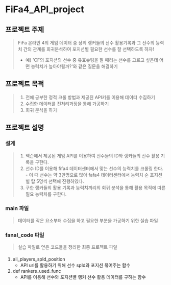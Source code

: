 # FiFa4_API_project

## 프로젝트 주제 
> FiFa 온라인 4의 게임 데이터 중 상위 랭커들의 선수 활용기록과 그 선수의 능력치 간의 관계를 회귀분석하여 포지션별 필요한 선수를 잘 선택하도록 하자!
> - 예) 'CF의 포지션의 선수 중 유효슈팅을 잘 때리는 선수를 고르고 싶은데 어떤 능력치가 높아야될까?'와 같은 질문을 해결하기  

## 프로젝트 목적
> 1. 전에 공부한 정적 크롤 방법과 제공된 API키를 이용해 데이터 수집하기
> 2. 수집한 데이터를 전처리과정을 통해 가공하기
> 3. 회귀 분석을 하기

## 프로젝트 설명
### 설계 
> 1. 넥슨에서 제공된 게임 API를 이용하여 선수들의 ID와 랭커들의 선수 활용 기록을 구한다. 
> 2. 선수 ID를 이용해 fifa4 데이터센터에서 맞는 선수의 능력치를 크롤링 한다.   
     - 이 때 선수는 약 3만명으로 많아 fafa4 데이터센터에서 능력치 순 포지션별 탑 5명씩 선택해 진행하였다. 
> 3. 구한 랭커들의 활용 기록과 능력치끼리의 회귀 분석을 통해 활용 목적에 따른 필요 능력치를 구한다.
 
### main 파일
> 데이터를 작은 요소부터 수집을 하고 필요한 부분을 가공하기 위한 실습 파일

### fanal_code 파일
> 실습 파일로 얻은 코드들을 정리한 최종 프로젝트 파일
#### 
  1. all_players_spId_position
     + API url를 활용하기 위해 선수 spId와 포지션 묶어주는 함수
  2. def rankers_used_func
     + API를 이용해 선수와 포지션별 랭커 선수 활용 데이터를 구하는 함수
    
  
